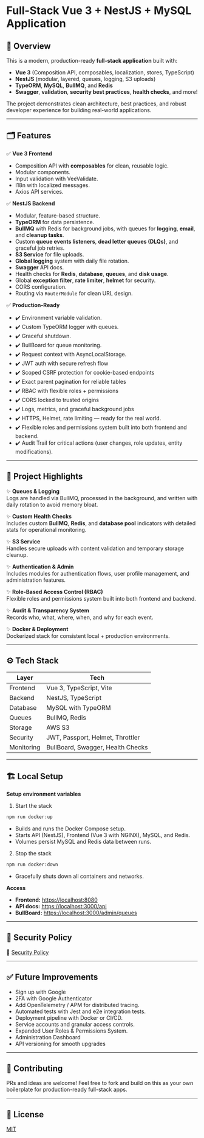 # Full-Stack Vue 3 + NestJS + MySQL Application

## 🚀 Overview

This is a modern, production-ready **full-stack application** built with:

- **Vue 3** (Composition API, composables, localization, stores, TypeScript)
- **NestJS** (modular, layered, queues, logging, S3 uploads)
- **TypeORM**, **MySQL**, **BullMQ**, and **Redis**
- **Swagger**, **validation**, **security best practices**, **health checks**, and more!

The project demonstrates clean architecture, best practices, and robust developer experience for building real-world applications.

---

## 🗂️ Features

✅ **Vue 3 Frontend**

- Composition API with **composables** for clean, reusable logic.
- Modular components.
- Input validation with VeeValidate.
- I18n with localized messages.
- Axios API services.

✅ **NestJS Backend**

- Modular, feature-based structure.
- **TypeORM** for data persistence.
- **BullMQ** with Redis for background jobs, with queues for **logging**, **email**, and **cleanup tasks**.
- Custom **queue events listeners**, **dead letter queues (DLQs)**, and graceful job retries.
- **S3 Service** for file uploads.
- **Global logging** system with daily file rotation.
- **Swagger** API docs.
- Health checks for **Redis**, **database**, **queues**, and **disk usage**.
- Global **exception filter**, **rate limiter**, **helmet** for security.
- CORS configuration.
- Routing via `RouterModule` for clean URL design.

✅ **Production-Ready**

- ✔️ Environment variable validation.
- ✔️ Custom TypeORM logger with queues.
- ✔️ Graceful shutdown.
- ✔️ BullBoard for queue monitoring.
- ✔️ Request context with AsyncLocalStorage.
- ✔️ JWT auth with secure refresh flow
- ✔️ Scoped CSRF protection for cookie-based endpoints
- ✔️ Exact parent pagination for reliable tables
- ✔️ RBAC with flexible roles + permissions
- ✔️ CORS locked to trusted origins
- ✔️ Logs, metrics, and graceful background jobs
- ✔️ HTTPS, Helmet, rate limiting — ready for the real world.
- ✔️ Flexible roles and permissions system built into both frontend and backend.
- ✔️ Audit Trail for critical actions (user changes, role updates, entity modifications).

---

## 📌 Project Highlights

✨ **Queues & Logging**\
Logs are handled via BullMQ, processed in the background, and written with daily rotation to avoid memory bloat.

✨ **Custom Health Checks**\
Includes custom **BullMQ**, **Redis**, and **database pool** indicators with detailed stats for operational monitoring.

✨ **S3 Service**\
Handles secure uploads with content validation and temporary storage cleanup.

✨ **Authentication & Admin**\
Includes modules for authentication flows, user profile management, and administration features.

✨ **Role-Based Access Control (RBAC)**\
Flexible roles and permissions system built into both frontend and backend.

✨ **Audit & Transparency System**\
Records who, what, where, when, and why for each event.

✨ **Docker & Deployment**\
Dockerized stack for consistent local + production environments.

---

## ⚙️ Tech Stack

| Layer      | Tech                              |
| ---------- | --------------------------------- |
| Frontend   | Vue 3, TypeScript, Vite           |
| Backend    | NestJS, TypeScript                |
| Database   | MySQL with TypeORM                |
| Queues     | BullMQ, Redis                     |
| Storage    | AWS S3                            |
| Security   | JWT, Passport, Helmet, Throttler  |
| Monitoring | BullBoard, Swagger, Health Checks |

---

## 🏗️ Local Setup

**Setup environment variables**

1. Start the stack

```bash
npm run docker:up
```

- Builds and runs the Docker Compose setup.
- Starts API (NestJS), Frontend (Vue 3 with NGINX), MySQL, and Redis.
- Volumes persist MySQL and Redis data between runs.

2. Stop the stack

```bash
npm run docker:down
```

- Gracefully shuts down all containers and networks.

**Access**

- **Frontend:** [https://localhost:8080](https://localhost:8080)
- **API docs:** [https://localhost:3000/api](https://localhost:3000/api)
- **BullBoard:** [https://localhost:3000/admin/queues](https://localhost:3000/admin/queues)

---

## 🔐 Security Policy

📌 [Security Policy](./SECURITY.md)

---

## ✅ Future Improvements

- Sign up with Google
- 2FA with Google Authenticator
- Add OpenTelemetry / APM for distributed tracing.
- Automated tests with Jest and e2e integration tests.
- Deployment pipeline with Docker or CI/CD.
- Service accounts and granular access controls.
- Expanded User Roles & Permissions System.
- Administration Dashboard
- API versioning for smooth upgrades

---

## 🤝 Contributing

PRs and ideas are welcome! Feel free to fork and build on this as your own boilerplate for production-ready full-stack apps.

---

## 📜 License

[MIT](./LICENSE)
